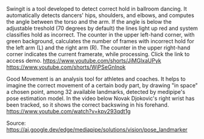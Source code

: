 Swingit is a tool developed to detect correct hold in ballroom dancing. It automatically detects dancers' hips, shoulders, and elbows, and computes the angle between the torso and the arm. If the angle is below the adjustable treshold (70 degrees by default) the lines light up red and system classifies hold as incorrect. The counter in the upper left-hand corner, with green background, calculates the number of frames with incorrect hold for the left arm (L) and the right arm (R). The counter in the upper right-hand corner indicates the current framerate, while processing. Click the link to access demo.
https://www.youtube.com/shorts/JiMGlxaUPyk
https://www.youtube.com/shorts/WjPSeGnInok


Good Movement is an analysis tool for athletes and coaches. It helps to imagine the correct movement of a certain body part, by drawing "in space" a chosen point, among 32 available landmarks, detected by medipipe's pose estimation model. In the video below Novak Djokovic's right wrist has been tracked, so it shows the correct backswing in his forehand. 
https://www.youtube.com/watch?v=kpv293qdt1g

Source: https://ai.google.dev/edge/mediapipe/solutions/vision/pose_landmarker
